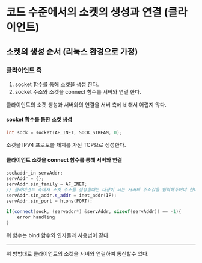 # 코드 수준에서의 소켓의 생성과 연결 (클라이언트)
## 소켓의 생성 순서 (리눅스 환경으로 가정)
### 클라이언트 측
1. socket 함수를 통해 소켓을 생성 한다.
2. socket 주소와 소켓을 connect 함수를 서버와 연결 한다.

클라이언트의 소켓 생성과 서버와의 연결을 서버 측에 비해서 어렵지 않다.

#### socket 함수를 통한 소켓 생성
```cpp
int sock = socket(AF_INET, SOCK_STREAM, 0);
```
소켓을 IPV4 프로토콜 체계를 가진 TCP으로 생성한다.

#### 클라이언트 소켓을 connect 함수를 통해 서버와 연결
```cpp
sockaddr_in servAddr;
servAddr = {};
servAddr.sin_family = AF_INET;
// 클라이언트 측에서 소켓 주소를 설정할때는 대상이 되는 서버의 주소값을 입력해주어야 한다.
servAddr.sin_addr.s_addr = inet_addr(IP);
servAddr.sin_port = htons(PORT);

if(connect(sock, (servaddr*) &servAddr, sizeof(servAddr)) == -1){
    error handling
}
```

위 함수는 bind 함수와 인자들과 사용법이 같다.

---
위 방법대로 클라이언트의 소켓을 서버와 연결하여 통신할수 있다.